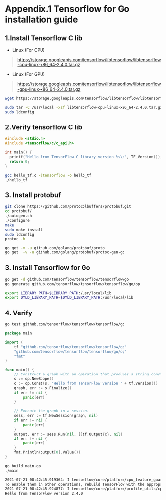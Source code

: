 
# Appendix.1 Tensorflow for Go installation guide
## 1.Install Tensorflow C lib

- Linux (For CPU)	
	 
> https://storage.googleapis.com/tensorflow/libtensorflow/libtensorflow-cpu-linux-x86_64-2.4.0.tar.gz

- Linux (For GPU)	

> https://storage.googleapis.com/tensorflow/libtensorflow/libtensorflow-gpu-linux-x86_64-2.4.0.tar.gz


```bash
wget https://storage.googleapis.com/tensorflow/libtensorflow/libtensorflow-cpu-linux-x86_64-2.4.0.tar.gz

sudo tar -C /usr/local -xzf libtensorflow-cpu-linux-x86_64-2.4.0.tar.gz
sudo ldconfig
```
## 2.Verify tensorflow C lib

```c
#include <stdio.h>
#include <tensorflow/c/c_api.h>

int main() {
  printf("Hello from TensorFlow C library version %s\n", TF_Version());
  return 0;
}
```

```bash
gcc hello_tf.c -ltensorflow -o hello_tf
./hello_tf
```

## 3. Install protobuf

```bash
git clone https://github.com/protocolbuffers/protobuf.git
cd protobuf/ 
./autogen.sh 
./configure
make 
sudo make install
sudo ldconfig 
protoc -h 

go get -v -u github.com/golang/protobuf/proto
go get  -v -u github.com/golang/protobuf/protoc-gen-go
```

## 3. Install Tensorflow for Go

```bash
go get -d github.com/tensorflow/tensorflow/tensorflow/go
go generate github.com/tensorflow/tensorflow/tensorflow/go/op

export LIBRARY_PATH=$LIBRARY_PATH:/usr/local/lib
export DYLD_LIBRARY_PATH=$DYLD_LIBRARY_PATH:/usr/local/lib
```

## 4. Verify

```bash
go test github.com/tensorflow/tensorflow/tensorflow/go
```

```go
package main

import (
    tf "github.com/tensorflow/tensorflow/tensorflow/go"
    "github.com/tensorflow/tensorflow/tensorflow/go/op"
    "fmt"
)

func main() {
    // Construct a graph with an operation that produces a string constant.
    s := op.NewScope()
    c := op.Const(s, "Hello from TensorFlow version " + tf.Version())
    graph, err := s.Finalize()
    if err != nil {
        panic(err)
    }

    // Execute the graph in a session.
    sess, err := tf.NewSession(graph, nil)
    if err != nil {
        panic(err)
    }
    output, err := sess.Run(nil, []tf.Output{c}, nil)
    if err != nil {
        panic(err)
    }
    fmt.Println(output[0].Value())
}

```

```bash
go build main.go
./main

2021-07-21 08:42:45.919364: I tensorflow/core/platform/cpu_feature_guard.cc:142] This TensorFlow binary is optimized with oneAPI Deep Neural Network Library (oneDNN) to use the following CPU instructions in performance-critical operations:  AVX2 FMA
To enable them in other operations, rebuild TensorFlow with the appropriate compiler flags.
2021-07-21 08:42:45.924877: I tensorflow/core/platform/profile_utils/cpu_utils.cc:112] CPU Frequency: 3100005000 Hz
Hello from TensorFlow version 2.4.0

```




